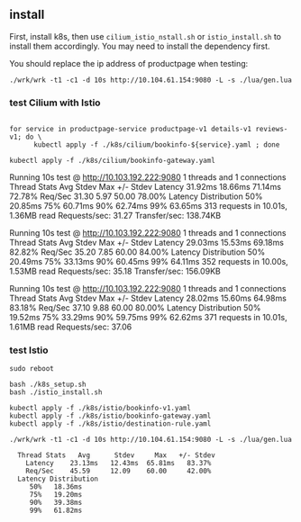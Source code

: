 ## install

First, install k8s, then use `cilium_istio_nstall.sh` or `istio_install.sh` to install them accordingly. You may need to install the dependency first.

You should replace the ip address of productpage when testing:

`./wrk/wrk -t1 -c1 -d 10s http://10.104.61.154:9080 -L -s ./lua/gen.lua`



### test Cilium with Istio

```shell

for service in productpage-service productpage-v1 details-v1 reviews-v1; do \
      kubectl apply -f ./k8s/cilium/bookinfo-${service}.yaml ; done

kubectl apply -f ./k8s/cilium/bookinfo-gateway.yaml

```

Running 10s test @ http://10.103.192.222:9080
  1 threads and 1 connections
  Thread Stats   Avg      Stdev     Max   +/- Stdev
    Latency    31.92ms   18.66ms  71.14ms   72.78%
    Req/Sec    31.30      5.97    50.00     78.00%
  Latency Distribution
     50%   20.85ms
     75%   60.71ms
     90%   62.74ms
     99%   63.65ms
  313 requests in 10.01s, 1.36MB read
Requests/sec:     31.27
Transfer/sec:    138.74KB

Running 10s test @ http://10.103.192.222:9080
  1 threads and 1 connections
  Thread Stats   Avg      Stdev     Max   +/- Stdev
    Latency    29.03ms   15.53ms  69.18ms   82.82%
    Req/Sec    35.20      7.85    60.00     84.00%
  Latency Distribution
     50%   20.49ms
     75%   33.13ms
     90%   60.45ms
     99%   64.11ms
  352 requests in 10.00s, 1.53MB read
Requests/sec:     35.18
Transfer/sec:    156.09KB

Running 10s test @ http://10.103.192.222:9080
  1 threads and 1 connections
  Thread Stats   Avg      Stdev     Max   +/- Stdev
    Latency    28.02ms   15.60ms  64.98ms   83.18%
    Req/Sec    37.10      9.88    60.00     80.00%
  Latency Distribution
     50%   19.52ms
     75%   33.29ms
     90%   59.75ms
     99%   62.62ms
  371 requests in 10.01s, 1.61MB read
Requests/sec:     37.06

### test Istio

```shell
sudo reboot

bash ./k8s_setup.sh
bash ./istio_install.sh

kubectl apply -f ./k8s/istio/bookinfo-v1.yaml
kubectl apply -f ./k8s/istio/bookinfo-gateway.yaml
kubectl apply -f ./k8s/istio/destination-rule.yaml

./wrk/wrk -t1 -c1 -d 10s http://10.104.61.154:9080 -L -s ./lua/gen.lua

```


```
  Thread Stats   Avg      Stdev     Max   +/- Stdev
    Latency    23.13ms   12.43ms  65.81ms   83.37%
    Req/Sec    45.59     12.09    60.00     42.00%
  Latency Distribution
     50%   18.36ms
     75%   19.20ms
     90%   39.38ms
     99%   61.82ms
```